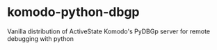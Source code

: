 # komodo-python-dbgp
Vanilla distribution of ActiveState Komodo's PyDBGp server for remote debugging with python
